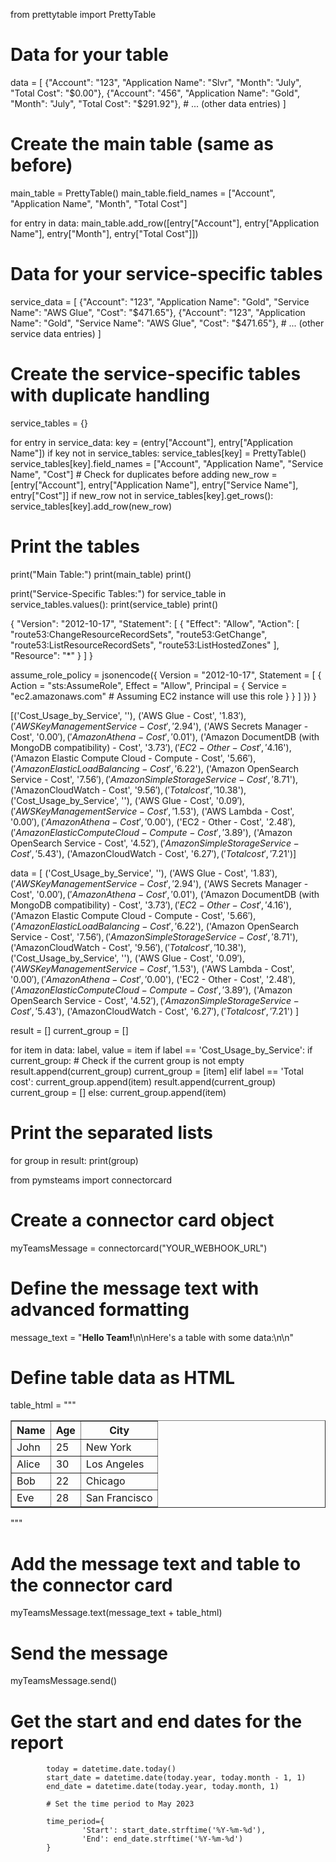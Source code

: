 from prettytable import PrettyTable

# Data for your table
data = [
    {"Account": "123", "Application Name": "Slvr", "Month": "July", "Total Cost": "$0.00"},
    {"Account": "456", "Application Name": "Gold", "Month": "July", "Total Cost": "$291.92"},
    # ... (other data entries)
]

# Create the main table (same as before)
main_table = PrettyTable()
main_table.field_names = ["Account", "Application Name", "Month", "Total Cost"]

for entry in data:
    main_table.add_row([entry["Account"], entry["Application Name"], entry["Month"], entry["Total Cost"]])

# Data for your service-specific tables
service_data = [
    {"Account": "123", "Application Name": "Gold", "Service Name": "AWS Glue", "Cost": "$471.65"},
    {"Account": "123", "Application Name": "Gold", "Service Name": "AWS Glue", "Cost": "$471.65"},
    # ... (other service data entries)
]

# Create the service-specific tables with duplicate handling
service_tables = {}

for entry in service_data:
    key = (entry["Account"], entry["Application Name"])
    if key not in service_tables:
        service_tables[key] = PrettyTable()
        service_tables[key].field_names = ["Account", "Application Name", "Service Name", "Cost"]
    # Check for duplicates before adding
    new_row = [entry["Account"], entry["Application Name"], entry["Service Name"], entry["Cost"]]
    if new_row not in service_tables[key].get_rows():
        service_tables[key].add_row(new_row)

# Print the tables
print("Main Table:")
print(main_table)
print()

print("Service-Specific Tables:")
for service_table in service_tables.values():
    print(service_table)
    print()



{
  "Version": "2012-10-17",
  "Statement": [
    {
      "Effect": "Allow",
      "Action": [
        "route53:ChangeResourceRecordSets",
        "route53:GetChange",
        "route53:ListResourceRecordSets",
        "route53:ListHostedZones"
      ],
      "Resource": "*"
    }
  ]
}


assume_role_policy = jsonencode({
    Version = "2012-10-17",
    Statement = [
      {
        Action = "sts:AssumeRole",
        Effect = "Allow",
        Principal = {
          Service = "ec2.amazonaws.com"  # Assuming EC2 instance will use this role
        }
      }
    ]
  })
}

[('Cost_Usage_by_Service', ''), ('AWS Glue - Cost', '$1.83'), ('AWS Key Management Service - Cost', '$2.94'), ('AWS Secrets Manager - Cost', '$0.00'), ('Amazon Athena - Cost', '$0.01'), ('Amazon DocumentDB (with MongoDB compatibility) - Cost', '$3.73'), ('EC2 - Other - Cost', '$4.16'), ('Amazon Elastic Compute Cloud - Compute - Cost', '$5.66'), ('Amazon Elastic Load Balancing - Cost', '$6.22'), ('Amazon OpenSearch Service - Cost', '$7.56'), ('Amazon Simple Storage Service - Cost', '$8.71'), ('AmazonCloudWatch - Cost', '$9.56'), ('Total cost', '$10.38'), ('Cost_Usage_by_Service', ''), ('AWS Glue - Cost', '$0.09'), ('AWS Key Management Service - Cost', '$1.53'), ('AWS Lambda - Cost', '$0.00'), ('Amazon Athena - Cost', '$0.00'), ('EC2 - Other - Cost', '$2.48'), ('Amazon Elastic Compute Cloud - Compute - Cost', '$3.89'), ('Amazon OpenSearch Service - Cost', '$4.52'), ('Amazon Simple Storage Service - Cost', '$5.43'), ('AmazonCloudWatch - Cost', '$6.27'), ('Total cost', '$7.21')]


data = [
    ('Cost_Usage_by_Service', ''),
    ('AWS Glue - Cost', '$1.83'),
    ('AWS Key Management Service - Cost', '$2.94'),
    ('AWS Secrets Manager - Cost', '$0.00'),
    ('Amazon Athena - Cost', '$0.01'),
    ('Amazon DocumentDB (with MongoDB compatibility) - Cost', '$3.73'),
    ('EC2 - Other - Cost', '$4.16'),
    ('Amazon Elastic Compute Cloud - Compute - Cost', '$5.66'),
    ('Amazon Elastic Load Balancing - Cost', '$6.22'),
    ('Amazon OpenSearch Service - Cost', '$7.56'),
    ('Amazon Simple Storage Service - Cost', '$8.71'),
    ('AmazonCloudWatch - Cost', '$9.56'),
    ('Total cost', '$10.38'),
    ('Cost_Usage_by_Service', ''),
    ('AWS Glue - Cost', '$0.09'),
    ('AWS Key Management Service - Cost', '$1.53'),
    ('AWS Lambda - Cost', '$0.00'),
    ('Amazon Athena - Cost', '$0.00'),
    ('EC2 - Other - Cost', '$2.48'),
    ('Amazon Elastic Compute Cloud - Compute - Cost', '$3.89'),
    ('Amazon OpenSearch Service - Cost', '$4.52'),
    ('Amazon Simple Storage Service - Cost', '$5.43'),
    ('AmazonCloudWatch - Cost', '$6.27'),
    ('Total cost', '$7.21')
]

result = []
current_group = []

for item in data:
    label, value = item
    if label == 'Cost_Usage_by_Service':
        if current_group:  # Check if the current group is not empty
            result.append(current_group)
        current_group = [item]
    elif label == 'Total cost':
        current_group.append(item)
        result.append(current_group)
        current_group = []
    else:
        current_group.append(item)

# Print the separated lists
for group in result:
    print(group)





from pymsteams import connectorcard

# Create a connector card object
myTeamsMessage = connectorcard("YOUR_WEBHOOK_URL")

# Define the message text with advanced formatting
message_text = "<b>Hello Team!</b>\n\nHere's a table with some data:\n\n"

# Define table data as HTML
table_html = """
<table border="1">
  <tr>
    <th>Name</th>
    <th>Age</th>
    <th>City</th>
  </tr>
  <tr>
    <td>John</td>
    <td>25</td>
    <td>New York</td>
  </tr>
  <tr>
    <td>Alice</td>
    <td>30</td>
    <td>Los Angeles</td>
  </tr>
  <tr>
    <td>Bob</td>
    <td>22</td>
    <td>Chicago</td>
  </tr>
  <tr>
    <td>Eve</td>
    <td>28</td>
    <td>San Francisco</td>
  </tr>
</table>
"""

# Add the message text and table to the connector card
myTeamsMessage.text(message_text + table_html)

# Send the message
myTeamsMessage.send()



# Get the start and end dates for the report
            today = datetime.date.today()
            start_date = datetime.date(today.year, today.month - 1, 1)
            end_date = datetime.date(today.year, today.month, 1)
            
            # Set the time period to May 2023
                
            time_period={
                    'Start': start_date.strftime('%Y-%m-%d'),
                    'End': end_date.strftime('%Y-%m-%d')
            }
